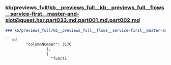 ### kb/previews_full/kb__previews_full__kb__previews_full__flows__service-first__master-and-slot@guest.har.part033.md.part001.md.part002.md

```md
### kb/previews_full/kb__previews_full__flows__service-first__master-and-slot@guest.har.part033.md.part001.md (part 002)

```md
         "columnNumber": 3176
                  },
                  {
                    "functi
```

```

```
